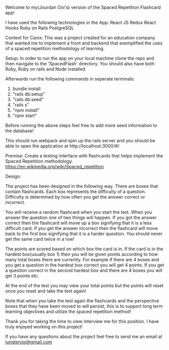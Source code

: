 Welcome to my(Jourdan Ooi's) version of the Spaced Repetition Flashcard app!

I have used the following technologies in the App:
React JS
Redux
React Hooks
Ruby on Rails
PostgreSQL

Context for Canix: This was a project created for an education company that wanted me to implement a front and backend that exemplified the uses of a spaced repetition methodology of learning.


Setup:
In order to run the app on your local machine clone the repo and then navigate to the 'SpacedFlash' directory. You should also have both Ruby, Ruby on rails and Node installed

Afterwards run the following commands in seperate terminals:

1. bundle install
2. "rails db:setup"
3. "rails db:seed"
4. "rails s"
5. "npm install"
6. "npm start"

Before running the above steps feel free to add more seed information to the database!

This should run webpack and spin up the rails server and you should be able to open the application at
http://localhost:3000/#/

Premise: Create a testing interface with flashcards that helps implement the Spaced Repetition methodology. 
https://en.wikipedia.org/wiki/Spaced_repetition

Design:

The project has been designed in the following way. There are boxes that contain flashcards. Each box represents the difficulty of a question. Difficulty is determined by how often you get the answer correct or incorrect.

You will receive a random flashcard when you start the test. When you answer the question one of two things will happen. If you got the answer correct then the flashcard will move up a box signifying that it is a less difficult card. If you get the answer incorrect then the flashcard will move back to the first box signifying that it is a harder question. You should never get the same card twice in a row!

The points are scored based on which box the card is in. If the card is in the hardest box(usually box 1) then you will be given points according to how many total boxes there are currently. For example if there are 4 boxes and you get a question in the hardest box correct you will get 4 points. If you get a question correct in the second hardest box and there are 4 boxes you will get 3 points etc. 

At the end of the test you may view your total points but the points will reset once you reset and take the test again!

Note that when you take the test again the flashcards and the perspective boxes that they have been moved to will persist, this is to support long term learning objectives and utilize the spaced repetition method!

Thank you for taking the time to view interview me for this position. I have truly enjoyed working on this project! 

If you have any questions about the project feel free to send me an email at jungterooi@gmail.com